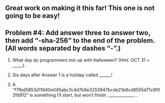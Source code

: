 Great work on making it this far! This one is not going to be easy!
-----------------------------------------------------------------------------------------------------------------------------------
 Problem #4: Add answer three to answer two, then add “-sha-256” to the end of the problem. (All words separated by dashes “-”.) 
-----------------------------------------------------------------------------------------------------------------------------------
1. What day do programmers mix up with Halloween? (Hint: OCT 31 = _____).

2. Six days after Answer 1 is a holiday called ______!

3. A “f7fbd5853d11940e045abc7c4d7b8e3253947bcde21b8cd8555d71c6f02fd912” is something I’ll start, but won’t finish. _____________… 
